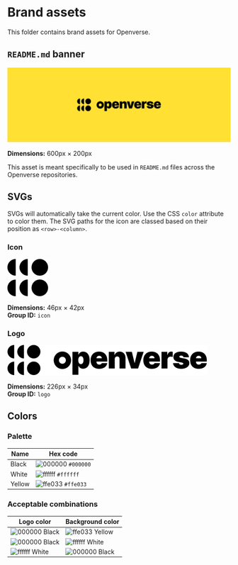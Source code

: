 # Brand assets

This folder contains brand assets for Openverse.

## `README.md` banner

![banner](banner.svg)

**Dimensions:** 600px &times; 200px

This asset is meant specifically to be used in `README.md` files across the
Openverse repositories.

## SVGs

SVGs will automatically take the current color. Use the CSS `color` attribute to
color them. The SVG paths for the icon are classed based on their position as
`<row>-<column>`.

### Icon

![icon](icon.svg)

**Dimensions:** 46px &times; 42px  
**Group ID:** `icon`

### Logo

![logo](logo.svg)

**Dimensions:** 226px &times; 34px  
**Group ID:** `logo`

## Colors

### Palette

| Name   | Hex code                                                          |
| ------ | ----------------------------------------------------------------- |
| Black  | ![000000](https://via.placeholder.com/16/000000?text=+) `#000000` |
| White  | ![ffffff](https://via.placeholder.com/16/ffffff?text=+) `#ffffff` |
| Yellow | ![ffe033](https://via.placeholder.com/16/ffe033?text=+) `#ffe033` |

### Acceptable combinations

| Logo color                                                    | Background color                                               |
| ------------------------------------------------------------- | -------------------------------------------------------------- |
| ![000000](https://via.placeholder.com/16/000000?text=+) Black | ![ffe033](https://via.placeholder.com/16/ffe033?text=+) Yellow |
| ![000000](https://via.placeholder.com/16/000000?text=+) Black | ![ffffff](https://via.placeholder.com/16/ffffff?text=+) White  |
| ![ffffff](https://via.placeholder.com/16/ffffff?text=+) White | ![000000](https://via.placeholder.com/16/000000?text=+) Black  |
